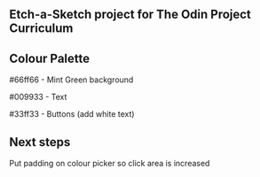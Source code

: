 ## Etch-a-Sketch project for The Odin Project Curriculum


## Colour Palette

#66ff66 - Mint Green background

#009933 - Text 

#33ff33 - Buttons (add white text)

## Next steps
Put padding on colour picker so click area is increased













